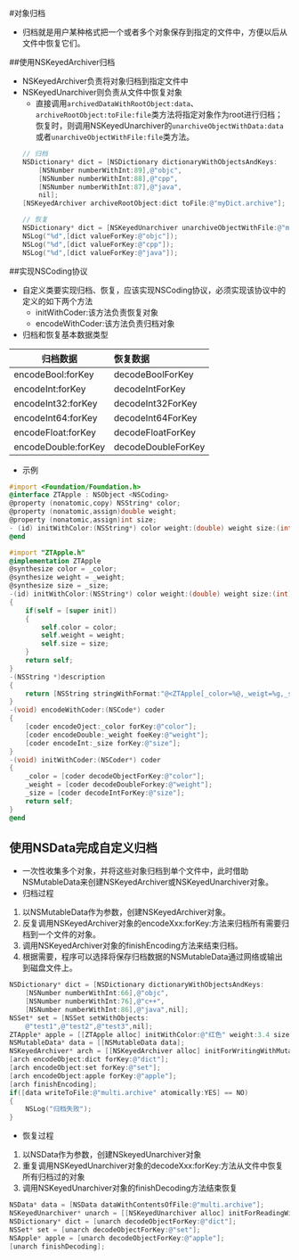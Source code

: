 #对象归档
- 归档就是用户某种格式把一个或者多个对象保存到指定的文件中，方便以后从文件中恢复它们。

##使用NSKeyedArchiver归档
- NSKeyedArchiver负责将对象归档到指定文件中
- NSKeyedUnarchiver则负责从文件中恢复对象
    + 直接调用`archivedDataWithRootObject:data`、`archiveRootObject:toFile:file`类方法将指定对象作为root进行归档；恢复时，则调用NSKeyedUnarchiver的`unarchiveObjectWithData:data`或者`unarchiveObjectWithFile:file`类方法。
    ```Objective-C
    // 归档
    NSDictionary* dict = [NSDictionary dictionaryWithObjectsAndKeys:
        [NSNumber numberWithInt:89],@"objc",
        [NSNumber numberWithInt:88],@"cpp",
        [NSNumber numberWithInt:87],@"java",
        nil];
    [NSKeyedArchiver archiveRootObject:dict toFile:@"myDict.archive"];
    ```
    ```Objective-C
    // 恢复
    NSDictionary* dict = [NSKeyedUnarchiver unarchiveObjectWithFile:@"myDict.archive"];
    NSLog("%d",[dict valueForKey:@"objc"]);
    NSLog("%d",[dict valueForKey:@"cpp"]);
    NSLog("%d",[dict valueForKey:@"java"]);
    ```

##实现NSCoding协议
- 自定义类要实现归档、恢复，应该实现NSCoding协议，必须实现该协议中的定义的如下两个方法
    + initWithCoder:该方法负责恢复对象
    + encodeWithCoder:该方法负责归档对象
- 归档和恢复基本数据类型

|归档数据|恢复数据|
|---|:---|
|encodeBool:forKey|decodeBoolForKey|
|encodeInt:forKey|decodeIntForKey|
|encodeInt32:forKey|decodeInt32ForKey|
|encodeInt64:forKey|decodeInt64ForKey|
|encodeFloat:forKey|decodeFloatForKey|
|encodeDouble:forKey|decodeDoubleForKey|
- 示例

```Objective-C
#import <Foundation/Foundation.h>
@interface ZTApple : NSObject <NSCoding>
@property (nonatomic,copy) NSString* color;
@property (nonatomic,assign)double weight;
@property (nonatomic,assign)int size;
- (id) initWithColor:(NSString*) color weight:(double) weight size:(int) size;
@end
```
```Objective-C
#import "ZTApple.h"
@implementation ZTApple
@synthesize color = _color;
@synthesize weight = _weight;
@synthesize size = _size;
-(id) initWithColor:(NSString*) color weight:(double) weight size:(int) size
{
    if(self = [super init])
    {
        self.color = color;
        self.weight = weight;
        self.size = size;
    }
    return self;
} 
-(NSString *)description
{
    return [NSString stringWithFormat:"@<ZTApple[_color=%@,_weigt=%g,_size=%d]>",self.color,self.weight,self.size];
}
-(void) encodeWithCoder:(NSCode*) coder
{
    [coder encodeOject:_color forKey:@"color"];
    [coder encodeDouble:_weight foeKey:@"weight"];
    [coder encodeInt:_size forKey:@"size"];
}
-(void) initWithCoder:(NSCoder*) coder
{
    _color = [coder decodeObjectForKey:@"color"];
    _weight = [coder decodeDoubleForkey:@"weight"];
    _size = [coder decodeIntForKey:@"size"];
    return self;
}
@end
```
## 使用NSData完成自定义归档
- 一次性收集多个对象，并将这些对象归档到单个文件中，此时借助NSMutableData来创建NSKeyedArchiver或NSKeyedUnarchiver对象。
- 归档过程
1. 以NSMutableData作为参数，创建NSKeyedArchiver对象。
2. 反复调用NSKeyedArchiver对象的encodeXxx:forKey:方法来归档所有需要归档到一个文件的对象。
3. 调用NSKeyedArchiver对象的finishEncoding方法来结束归档。
4. 根据需要，程序可以选择将保存归档数据的NSMutableData通过网络或输出到磁盘文件上。
```Objective-C
NSDictionary* dict = [NSDictionary dictionaryWithObjectsAndKeys:
    [NSNumber numberWithInt:66],@"objc",
    [NSNumber numberWithInt:76],@"c++",
    [NSNumber numberWithInt:86],@"java",nil];
NSSet* set = [NSSet setWithObjects:
    @"test1",@"test2",@"test3",nil];
ZTApple* apple = [[ZTApple alloc] initWithColor:@"红色" weight:3.4 size:20];
NSMutableData* data = [[NSMutableData data];
NSKeyedArchiver* arch = [[NSKeyedArchiver alloc] initForWritingWithMutableData:data];
[arch encodeObject:dict forKey:@"dict"];
[arch encodeObject:set forKey:@"set"];
[arch encodeObject:apple forKey:@"apple"];
[arch finishEncoding];
if([data writeToFile:@"multi.archive" atomically:YES] == NO)
{
    NSLog("归档失败");
}
```
- 恢复过程
1. 以NSData作为参数，创建NSkeyedUnarchiver对象
2. 重复调用NSKeyedUnarchiver对象的decodeXxx:forKey:方法从文件中恢复所有归档过的对象
3. 调用NSKeyedUnarchiver对象的finishDecoding方法结束恢复
```Objective-C
NSData* data = [NSData dataWithContentsOfFile:@"multi.archive"];
NSKeyedUnarchiver* unarch = [[NSKeyedUnarchiver alloc] initForReadingWithData:data];
NSDictionary* dict = [unarch decodeObjectForKey:@"dict"];
NSSet* set = [unarch decodeObjectForKey:@"set"];
NSApple* apple = [unarch decodeObjectForKey:@"apple"];
[unarch finishDecoding];
```